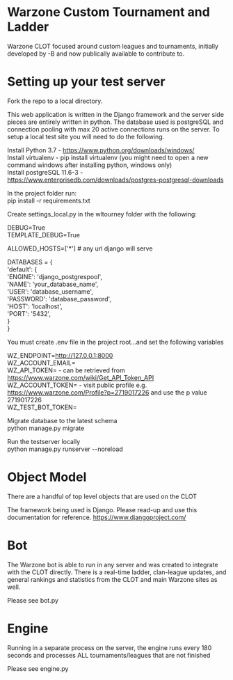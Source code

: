 # Warzone Custom Tournament and Ladder
Warzone CLOT focused around custom leagues and tournaments, initially developed by -B and now publically available to contribute to.

# Setting up your test server
Fork the repo to a local directory. 

This web application is written in the Django framework and the server side pieces are entirely written in python. The database used is postgreSQL and connection pooling with max 20 active connections runs on the server.
To setup a local test site you will need to do the following. 

Install Python 3.7 - https://www.python.org/downloads/windows/  
Install virtualenv - pip install virtualenv (you might need to open a new command windows after installing python, windows only)  
Install postgreSQL 11.6-3 - https://www.enterprisedb.com/downloads/postgres-postgresql-downloads  

In the project folder run:  
pip install -r requirements.txt  

Create settings_local.py in the wltourney folder with the following:  

DEBUG=True  
TEMPLATE_DEBUG=True  

ALLOWED_HOSTS=['*'] # any url django will serve  

DATABASES = {  
    'default': {  
        'ENGINE': 'django_postgrespool',  
        'NAME': 'your_database_name',  
        'USER': 'database_username',  
        'PASSWORD': 'database_password',  
        'HOST': 'localhost',  
        'PORT': '5432',  
    }  
}  

You must create .env file in the project root...and set the following variables  

WZ_ENDPOINT=http://127.0.0.1:8000  
WZ_ACCOUNT_EMAIL=<WZEmailAddress>  
WZ_API_TOKEN=<WZAPIToken> - can be retrieved from https://www.warzone.com/wiki/Get_API_Token_API  
WZ_ACCOUNT_TOKEN=<AccountToke> - visit public profile e.g. https://www.warzone.com/Profile?p=2719017226 and use the p value 2719017226  
WZ_TEST_BOT_TOKEN=  

Migrate database to the latest schema  
python manage.py migrate  

Run the testserver locally  
python manage.py runserver --noreload  

# Object Model  
There are a handful of top level objects that are used on the CLOT  

The framework being used is Django. Please read-up and use this documentation for reference. https://www.djangoproject.com/  

# Bot  
The Warzone bot is able to run in any server and was created to integrate with the CLOT directly. There is a real-time ladder, clan-league updates, and general rankings and statistics from the CLOT and main Warzone sites as well. 

Please see bot.py  

# Engine  
Running in a separate process on the server, the engine runs every 180 seconds and processes ALL tournaments/leagues that are not finished  

Please see engine.py  
